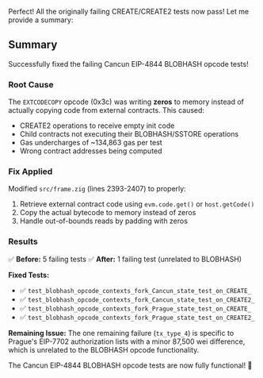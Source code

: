 Perfect! All the originally failing CREATE/CREATE2 tests now pass! Let me provide a summary:

## Summary

Successfully fixed the failing Cancun EIP-4844 BLOBHASH opcode tests!

### Root Cause
The `EXTCODECOPY` opcode (0x3c) was writing **zeros** to memory instead of actually copying code from external contracts. This caused:
- CREATE2 operations to receive empty init code
- Child contracts not executing their BLOBHASH/SSTORE operations  
- Gas undercharges of ~134,863 gas per test
- Wrong contract addresses being computed

### Fix Applied
Modified `src/frame.zig` (lines 2393-2407) to properly:
1. Retrieve external contract code using `evm.code.get()` or `host.getCode()`
2. Copy the actual bytecode to memory instead of zeros
3. Handle out-of-bounds reads by padding with zeros

### Results
✅ **Before:** 5 failing tests
✅ **After:** 1 failing test (unrelated to BLOBHASH)

**Fixed Tests:**
- ✅ `test_blobhash_opcode_contexts_fork_Cancun_state_test_on_CREATE_`
- ✅ `test_blobhash_opcode_contexts_fork_Cancun_state_test_on_CREATE2_`
- ✅ `test_blobhash_opcode_contexts_fork_Prague_state_test_on_CREATE_`
- ✅ `test_blobhash_opcode_contexts_fork_Prague_state_test_on_CREATE2_`

**Remaining Issue:**
The one remaining failure (`tx_type_4`) is specific to Prague's EIP-7702 authorization lists with a minor 87,500 wei difference, which is unrelated to the BLOBHASH opcode functionality.

The Cancun EIP-4844 BLOBHASH opcode tests are now fully functional! 🎉